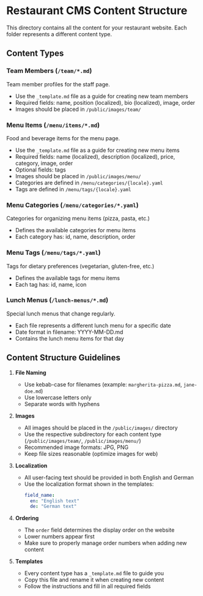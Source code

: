 # Restaurant CMS Content Structure

This directory contains all the content for your restaurant website. Each folder represents a different content type.

## Content Types

### Team Members (`/team/*.md`)

Team member profiles for the staff page.

- Use the `_template.md` file as a guide for creating new team members
- Required fields: name, position (localized), bio (localized), image, order
- Images should be placed in `/public/images/team/`

### Menu Items (`/menu/items/*.md`)

Food and beverage items for the menu page.

- Use the `_template.md` file as a guide for creating new menu items
- Required fields: name (localized), description (localized), price, category, image, order
- Optional fields: tags
- Images should be placed in `/public/images/menu/`
- Categories are defined in `/menu/categories/{locale}.yaml`
- Tags are defined in `/menu/tags/{locale}.yaml`

### Menu Categories (`/menu/categories/*.yaml`)

Categories for organizing menu items (pizza, pasta, etc.)

- Defines the available categories for menu items
- Each category has: id, name, description, order

### Menu Tags (`/menu/tags/*.yaml`)

Tags for dietary preferences (vegetarian, gluten-free, etc.)

- Defines the available tags for menu items
- Each tag has: id, name, icon

### Lunch Menus (`/lunch-menus/*.md`)

Special lunch menus that change regularly.

- Each file represents a different lunch menu for a specific date
- Date format in filename: YYYY-MM-DD.md
- Contains the lunch menu items for that day

## Content Structure Guidelines

1. **File Naming**
   - Use kebab-case for filenames (example: `margherita-pizza.md`, `jane-doe.md`)
   - Use lowercase letters only
   - Separate words with hyphens

2. **Images**
   - All images should be placed in the `/public/images/` directory
   - Use the respective subdirectory for each content type (`/public/images/team/`, `/public/images/menu/`)
   - Recommended image formats: JPG, PNG
   - Keep file sizes reasonable (optimize images for web)

3. **Localization**
   - All user-facing text should be provided in both English and German
   - Use the localization format shown in the templates:
     ```yaml
     field_name:
       en: "English text"
       de: "German text"
     ```

4. **Ordering**
   - The `order` field determines the display order on the website
   - Lower numbers appear first
   - Make sure to properly manage order numbers when adding new content

5. **Templates**
   - Every content type has a `_template.md` file to guide you
   - Copy this file and rename it when creating new content
   - Follow the instructions and fill in all required fields
